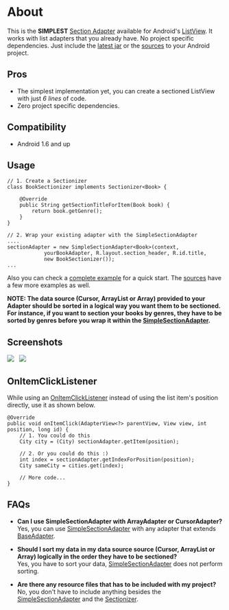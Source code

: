 About
=====

This is the **SIMPLEST** [Section Adapter][google-search] available for Android's [ListView][list-view-link]. It works with list adapters that you already have. No project specific dependencies. Just include the [latest jar][jar-download] or the [sources][sources-download-link] to your Android project.

Pros
----

  - The simplest implementation yet, you can create a sectioned ListView with just *6 lines* of code.
  - Zero project specific dependencies.

Compatibility
-------------

  - Android 1.6 and up

Usage
-----

    // 1. Create a Sectionizer    
    class BookSectionizer implements Sectionizer<Book> {

        @Override
        public String getSectionTitleForItem(Book book) {
            return book.getGenre();
        }
    }

    // 2. Wrap your existing adapter with the SimpleSectionAdapter
    ....
    sectionAdapter = new SimpleSectionAdapter<Book>(context, 
                yourBookAdapter, R.layout.section_header, R.id.title, 
                new BookSectionizer());
    ...

Also you can check a [complete example][simple-example-link] for a quick start. The [sources][sources-download-link] have a few more examples as well.

**NOTE: The data source (Cursor, ArrayList or Array) provided to your Adapter should be sorted in a logical way you want them to be sectioned. For instance, if you want to section your books by genres, they have to be sorted by genres before you wrap it within the [SimpleSectionAdapter][simple-section-adapter].**

Screenshots
-------------------
<img src="http://mobsandgeeks.com/images/android/ssa-ss1.png"> &nbsp; <img src="http://mobsandgeeks.com/images/android/ssa-ss2.png">


OnItemClickListener
-------------------
While using an [OnItemClickListener][item-click-listener] instead of using the list item's position directly, use it as shown below.

    @Override
    public void onItemClick(AdapterView<?> parentView, View view, int position, long id) {
        // 1. You could do this
        City city = (City) sectionAdapter.getItem(position);
        
        // 2. Or you could do this :)
        int index = sectionAdapter.getIndexForPosition(position);
        City sameCity = cities.get(index);

        // More code...
    }


FAQs
----
  - **Can I use SimpleSectionAdapter with ArrayAdapter or CursorAdapter?** 
    <br />Yes, you can use [SimpleSectionAdapter][simple-section-adapter] with any adapter that extends [BaseAdapter][base-adapter].

  - **Should I sort my data in my data source source (Cursor, ArrayList or Array) logically in the order they have to be sectioned?** 
    <br />Yes, you have to sort your data, [SimpleSectionAdapter][simple-section-adapter] does not perform sorting.

  - **Are there any resource files that has to be included with my project?** 
    <br />No, you don't have to include anything besides the [SimpleSectionAdapter][simple-section-adapter] and the [Sectionizer][sectionizer].

  [list-view-link]: http://developer.android.com/reference/android/widget/ListView.html
  [google-search]: https://www.google.co.in/search?ie=UTF-8&q=android+section+adapter
  [github-project]: https://github.com/ragunathjawahar/simple-section-adapter
  [sources-download-link]: https://github.com/ragunathjawahar/simple-section-adapter/zipball/master
  [jar-download]: https://github.com/ragunathjawahar/simple-section-adapter/downloads
  [simple-section-adapter]: https://github.com/ragunathjawahar/simple-section-adapter/blob/master/src/com/mobsandgeeks/adapters/SimpleSectionAdapter.java
  [sectionizer]: https://github.com/ragunathjawahar/simple-section-adapter/blob/master/src/com/mobsandgeeks/adapters/Sectionizer.java
  [base-adapter]: http://developer.android.com/reference/android/widget/BaseAdapter.html
  [item-click-listener]: http://developer.android.com/reference/android/widget/AdapterView.OnItemClickListener.html
  [simple-example-link]: https://github.com/ragunathjawahar/simple-section-adapter/blob/master/src/com/mobsandgeeks/adapters/demo/ArrayAdapterDemoActivity.java
